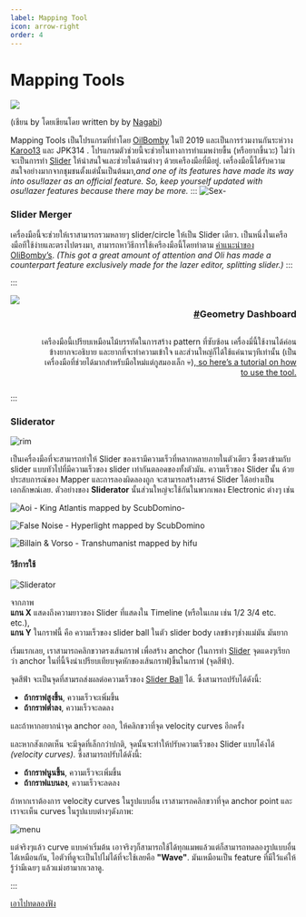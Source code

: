 ```yaml
---
label: Mapping Tool
icon: arrow-right
order: 4
---
```


# Mapping Tools
![](https://media.discordapp.net/attachments/1061635824665514004/1064423181781303346/image.png?width=1241&height=701)

(เชียน by โดยเขียนโดย written by by [Nagabi](https://osu.ppy.sh/users/10352099))

Mapping Tools เป็นโปรแกรมที่ทำโดย [OilBomby](https://osu.ppy.sh/users/6573093) ในปี 2019 และเป็นการร่วมงานกันระห่วาง [Karoo13](https://osu.ppy.sh/users/1882522) และ JPK314 . โปรแกรมตัวช่วยนี้จะช่วยในทางการทำแมพง่ายขื้น (หรือยากขึ้นวะ) ไม่ว่าจะเป็นการทำ [Slider](/basics/sliders.md) ให้น่าสนใจและช่วยในด้านต่างๆ ด้วยเครืองมือที่มีอยู่. เครื่องมือนี้ได้รับความสนใจอย่างมากจากชุมชนตั้งแต่นั้นเป็นต้นมา,_and one of its features have made its way into osu!lazer as an official feature. So, keep yourself updated with osu!lazer features because there may be more._
:::
![](https://media.discordapp.net/attachments/1062728370149916742/1063809891325710366/image.png?width=500&height=500 'Sex')-

### Slider Merger

เครื่องมือนี้จะช่วยให้เราสามารถรวมหลายๆ slider/circle ให้เป็น Slider เดียว. เป็นหนึ่งในเครืองมือทีใช้ง่ายและตรงไปตรงมา, สามารถหาวิธีการใช้เครืองมือนี้โดยทำตาม [คำแนะนำของ OliBomby’s](https://www.youtube.com/watch?v=zK6ozJK0lc4). _(This got a great amount of attention and Oli has made a counterpart feature exclusively made for the lazer editor, splitting slider.)_
:::

:::

<div align="right" style="display:flex; width:100%;">
<img src="https://media.discordapp.net/attachments/1062728370149916742/1063816394636017674/image.png?width=500&height=500" style="margin-right:2rem;">
<div>

<div id="geometry-dashboard" style="display:flex; justify-content:end; padding-left:2rem;"><h3><a href="#geometry-dashboard" aria-disabled="false" class="header-anchor-trigger">#</a><span>Geometry Dashboard</span></h3></div>

เครืองมือนี้เปรียบเหมือนไม้บรรทัดในการสร้าง pattern ที่ซับซ้อน เครื่องมี่นี้ใช้งานได้ค่อนข้างยากจะอธิบาย และยากที่จะทำความเข้าใจ และส่วนใหญ่ก็ได้ใช้แค่นานๆทีเท่านั้น (เป็นเครื่องมือที่ช่วยได้มากสำหรับมือใหม่แต่กูสมองเล็ก :skull:),<a href="https://youtu.be/BgKMavhSz8k"> so here’s a tutorial on how to use the tool.</a></div></div>


:::
### Sliderator
![](https://media.discordapp.net/attachments/1062728370149916742/1064205618690412674/image.png?width=1130&height=701 "rim")

เป็นเครื่องมือที่จะสามารถทำให้ Slider ของเรามีความเร็วที่หลากหลายภายในตัวเดียว ซึ้งตรงข้ามกับ slider แบบทัวไปที่มีความเร็วของ slider เท่ากันตลอดของทั้งตัวมัน. ความเร็วของ Slider นั้น ด้วยประสบการณ์ของ Mapper และการลองผิดลองถูก จะสามารถสร้างสรรค์ Slider ได้อย่างเป็น เอกลักษณ์เลย.
ตัวอย่างของ **Sliderator** นั้นส่วนใหญ่จะใช้กันในพวกเพลง Electronic ต่างๆ เช่น

![Aoi - King Atlantis mapped by ScubDomino](https://media.discordapp.net/attachments/1062728370149916742/1064213847570923550/image.png?width=300&height=300 "Sliderrator1")-

![False Noise - Hyperlight mapped by ScubDomino](https://media.discordapp.net/attachments/1062728370149916742/1064217283163078687/image.png?width=350&height=400)



![Billain & Vorso - Transhumanist mapped by hifu](https://media.discordapp.net/attachments/1062728370149916742/1064216243223134288/image.png?width=600&height=300 "Sliderrator3")

#### วิธีการใช้
![Sliderator](https://media.discordapp.net/attachments/1062728370149916742/1064576805236904117/image.png?width=700&height=600)

จากภาพ  
 **แกน X** แสดงถึงความยาวของ Slider ที่แสดงใน Timeline (หรือในเกม เช่น 1/2 3/4 etc. etc.),  
 **แกน Y** ในกราฟนี้ คือ ความเร็วของ slider ball ในตัว slider body เลขข้างๆช่างแม่มัน มันยาก


เริ่มแรกเลย, เราสามารถคลิกขวาตรงเส้นกราฟ เพื่อสร้าง anchor (ในการทำ [Slider](/basics/sliders.md) จุดแดงๆเรียกว่า anchor ในที่นี้จึงนำเปรียบเทียบจุดหักของเส้นกราฟ)ขึ้นในกราฟ (จุดสีฟ้า).

จุดสีฟ้า จะเป็นจุดที่สามรถส่งผลต่อความเร็วของ [Slider Ball]() ได้. ซึ้งสามารถปรับได้ดังนี้:  
- **ถ้ากราฟสูงขึ้น**, ความเร็วจะเพิ่มขึ้น
- **ถ้ากราฟต่ำลง**, ความเร็วจะลดลง

และถ้าหากอยากนำจุด anchor ออก, ให้คลิกขวาที่จุด velocity curves อีกครั้ง  

และหากสังเกตเห็น จะมีจุดที่เล็กกว่าปกติ, จุดนั้นจะทำให้ปรับความเร็วของ Slider แบบโค้งได้ *(velocity curves)*. ซึ้งสามารถปรับได้ดังนี้:   
- **ถ้ากราฟนูนขึ้น**, ความเร็วจะเพิ่มขึ้น
- **ถ้ากราฟแบนลง**, ความเร็วจะลดลง  

 ถ้าหากเราต้องการ velocity curves ในรูปแบบอื่น เราสามารถคลิกขวาที่จุด anchor point และเราจะเห็น curves ในรูปแบบต่างๆดังภาพ:  


  ![](https://media.discordapp.net/attachments/1062728370149916742/1064591197273862294/image.png?width=300&height=500 "menu")

  แต่จริงๆแล้ว curve แบบค่าเริ่มต้น เอาจริงๆก็สามารถใช้ได้ทุกแมพแล้วแต่ก็สามารถทดลองรูปแบบอื่นได้เหมือนกัน, ไอตัวที่ดูจะเป็นไปไม่ได้ที่จะใช้เลยคือ **"Wave"**. มันเหมือนเป็น feature ที่มีใว้แค่ให้รู้ว่ามีเฉยๆ แล้วแม่งฮามากเวลาดู. 











:::


[เอาไปทดลองฟัง](https://prophet-launchpad.netlify.app/)